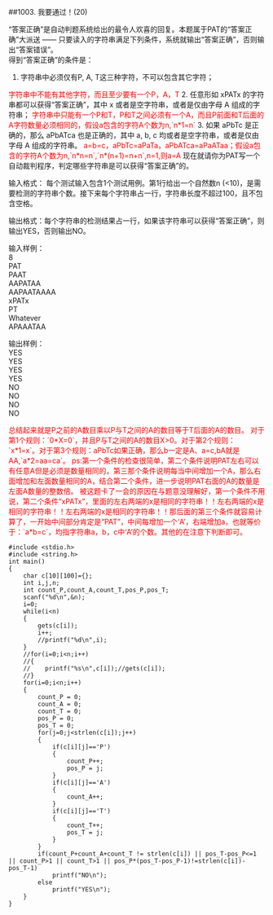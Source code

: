 ##1003. 我要通过！(20)

“答案正确”是自动判题系统给出的最令人欢喜的回复。本题属于PAT的“答案正确”大派送 —— 只要读入的字符串满足下列条件，系统就输出“答案正确”，否则输出“答案错误”。  
得到“答案正确”的条件是：  
1. 字符串中必须仅有P, A, T这三种字符，不可以包含其它字符；  
<font color=red>
字符串中不能有其他字符，而且至少要有一个P，A，T
</font>  
2. 任意形如 xPATx 的字符串都可以获得“答案正确”，其中 x 或者是空字符串，或者是仅由字母 A 组成的字符串；  
<font color=red>
字符串中只能有一个P和T，P和T之间必须有一个A，而且P前面和T后面的A字符数量必须相同的，假设a包含的字符A个数为n,`n*1=n`
</font>  
3. 如果 aPbTc 是正确的，那么 aPbATca 也是正确的，其中 a, b, c 均或者是空字符串，或者是仅由字母 A 组成的字符串。  
<font color=red>
a=b=c，aPbTc=aPaTa，aPbATca=aPaATaa；假设a包含的字符A个数为n,`n*n=n`,`n*(n+1)=n+n`,n=1,则a=A
</font>  
现在就请你为PAT写一个自动裁判程序，判定哪些字符串是可以获得“答案正确”的。  

输入格式： 每个测试输入包含1个测试用例。第1行给出一个自然数n (<10)，是需要检测的字符串个数。接下来每个字符串占一行，字符串长度不超过100，且不包含空格。  

输出格式：每个字符串的检测结果占一行，如果该字符串可以获得“答案正确”，则输出YES，否则输出NO。  

输入样例：  
8  
PAT  
PAAT  
AAPATAA  
AAPAATAAAA  
xPATx  
PT  
Whatever  
APAAATAA  

输出样例：  
YES  
YES  
YES  
YES  
NO  
NO  
NO  
NO  

<font color=red>
总结起来就是P之前的A数目乘以P与T之间的A的数目等于T后面的A的数目。  
对于第1个规则：`0*X=0`，并且P与T之间的A的数目X>0。对于第2个规则：`x*1=x`。对于第3个规则：aPbTc如果正确，那么b一定是A、a=c,bA就是AA,`a*2=aa=ca`。    
ps:第一个条件的检查很简单，第二个条件说明PAT左右可以有任意A但是必须是数量相同的，第三那个条件说明每当中间增加一个A，那么右面增加和左面数量相同的A，结合第二个条件，进一步说明PAT右面的A的数量是左面A数量的整数倍。  
被这题卡了一会的原因在与题意没理解好，第一个条件不用说，第二个条件“xPATx”，里面的左右两端的x是相同的字符串！！左右两端的x是相同的字符串！！左右两端的x是相同的字符串！！那后面的第三个条件就容易计算了，一开始中间部分肯定是“PAT”，中间每增加一个‘A’，右端增加a，也就等价于：`a*b=c`，均指字符串a，b，c中‘A’的个数。其他的在注意下判断即可。  
</font>  

	#include <stdio.h>
	#include <string.h>
	int main()
	{
	    char c[10][100]={};
	    int i,j,n;
	    int count_P,count_A,count_T,pos_P,pos_T;
	    scanf("%d\n",&n);
	    i=0;
	    while(i<n)
	    {
			gets(c[i]);
			i++;
			//printf("%d\n",i);
		}
	    //for(i=0;i<n;i++)
	    //{
	    //    printf("%s\n",c[i]);//gets(c[i]);
	    //}    
	    for(i=0;i<n;i++)
	    {    
	        count_P = 0;
	        count_A = 0;
	        count_T = 0; 
	        pos_P = 0;
	        pos_T = 0;
	        for(j=0;j<strlen(c[i]);j++)
	        {
	            if(c[i][j]=='P')
	            {
	          		count_P++;
	                pos_P = j;
	            }
	            if(c[i][j]=='A')
	            {
					count_A++;
				}
	            if(c[i][j]=='T')
	            {
	                count_T++;
	                pos_T = j;
	            }
	        }
	        if(count_P+count_A+count_T != strlen(c[i]) || pos_T-pos_P<=1 || count_P>1 || count_T>1 || pos_P*(pos_T-pos_P-1)!=strlen(c[i])-pos_T-1)
	            printf("NO\n");
	        else
	            printf("YES\n");
	    }
	} 